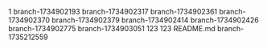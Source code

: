 1
branch-1734902193
branch-1734902317
branch-1734902361
branch-1734902370
branch-1734902379
branch-1734902414
branch-1734902426
branch-1734902775
branch-1734903051
123
123
README.md
branch-1735212559

